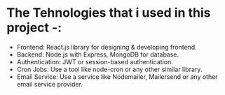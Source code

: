 # The Tehnologies that i used in this project -: 

- Frontend: React.js library for designing & developing frontend.
- Backend: Node.js with Express, MongoDB for database.
- Authentication: JWT or session-based authentication.
- Cron Jobs: Use a tool like node-cron or any other similar library.
- Email Service: Use a service like Nodemailer, Mailersend or any other email service provider.
